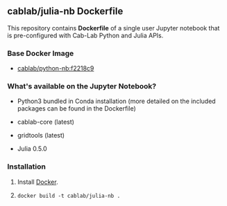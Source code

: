 ## cablab/julia-nb Dockerfile


This repository contains **Dockerfile** of a single user Jupyter notebook that is pre-configured with Cab-Lab Python and Julia APIs.


### Base Docker Image

* [cablab/python-nb:f2218c9](https://hub.docker.com/r/cablab/python-nb/)

### What's available on the Jupyter Notebook?

* Python3 bundled in Conda installation (more detailed on the included packages can be found in the Dockerfile)

* cablab-core (latest)

* gridtools (latest)

* Julia 0.5.0


### Installation

1. Install [Docker](https://www.docker.com/).

2. `docker build -t cablab/julia-nb .`
